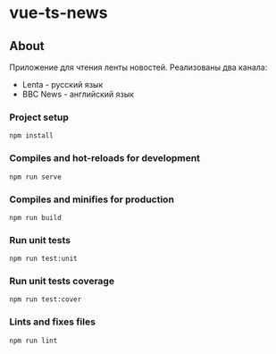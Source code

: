 # vue-ts-news

## About
Приложение для чтения ленты новостей. Реализованы два канала:
 - Lenta - русский язык
 - BBC News - английский язык

### Project setup
```
npm install
```

### Compiles and hot-reloads for development
```
npm run serve
```

### Compiles and minifies for production
```
npm run build
```

### Run unit tests
```
npm run test:unit
```

### Run unit tests coverage
```
npm run test:cover
```

### Lints and fixes files
```
npm run lint
```
